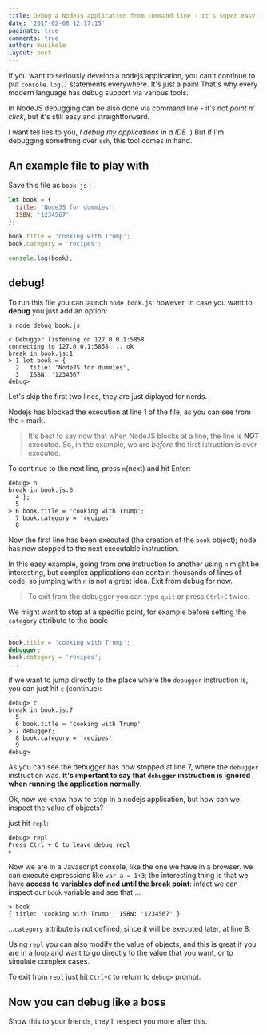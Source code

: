 ```yaml
---
title: Debug a NodeJS application from command line - it's super easy!
date: '2017-02-08 12:17:15'
paginate: true
comments: true
author: musikele
layout: post
---
```

If you want to seriously develop a nodejs application, you can't continue to put `console.log()` statements everywhere. It's just a pain! That's why every modern language has debug support via various tools.

In NodeJS debugging can be also done via command line - it's not _point n' click_, but it's still easy and straightforward.

I want tell lies to you, _I debug my applications in a IDE_ :) But if I'm debugging something over `ssh`, this tool comes in hand.

## An example file to play with

Save this file as `book.js` :

```javascript
let book = {
  title: 'NodeJS for dummies',
  ISBN: '1234567'
};

book.title = 'cooking with Trump';
book.category = 'recipes';

console.log(book);
```

## debug!

To run this file you can launch `node book.js`; however, in case you want to **debug** you just add an option:

```terminal
$ node debug book.js 

< Debugger listening on 127.0.0.1:5858
connecting to 127.0.0.1:5858 ... ok
break in book.js:1
> 1 let book = {
  2   title: 'NodeJS for dummies',
  3   ISBN: '1234567'
debug>
```

Let's skip the first two lines, they are just diplayed for nerds.

Nodejs has blocked the execution at line 1 of the file, as you can see from the `>` mark.

> It's best to say now that when NodeJS blocks at a line, the line is **NOT** executed. So, in the example, we are _before_ the first istruction is ever executed.

To continue to the next line, press `n`(next) and hit Enter:

```terminal
debug> n
break in book.js:6
  4 };
  5
> 6 book.title = 'cooking with Trump';
  7 book.category = 'recipes'
  8
```

Now the first line has been executed (the creation of the `book` object); node has now stopped to the next executable instruction.

In this easy example, going from one instruction to another using `n` might be interesting, but complex applications can contain thousands of lines of code, so jumping with `n` is not a great idea. Exit from debug for now.

> To exit from the debugger you can type `quit` or press `Ctrl+C` twice.

We might want to stop at a specific point, for example before setting the `category` attribute to the book:

```javascript
...
book.title = 'cooking with Trump';
debugger; 
book.category = 'recipes';
...
```

if we want to jump directly to the place where the `debugger` instruction is, you can just hit `c` (continue):

```terminal
debug> c
break in book.js:7
  5
  6 book.title = 'cooking with Trump'
> 7 debugger;
  8 book.category = 'recipes'
  9
debug>
```

As you can see the debugger has now stopped at line 7, where the `debugger` instruction was. **It's important to say that `debugger` instruction is ignored when running the application normally**.

Ok, now we know how to stop in a nodejs application, but how can we inspect the value of objects?

just hit `repl`:

```terminal
debug> repl
Press Ctrl + C to leave debug repl
>
```

Now we are in a Javascript console, like the one we have in a browser. we can execute expressions like `var a = 1+3`; the interesting thing is that we have **access to variables defined until the break point**: infact we can inspect our `book` variable and see that ...

```terminal
> book
{ title: 'cooking with Trump', ISBN: '1234567' }
```

...`category` attribute is not defined, since it will be executed later, at line 8.

Using `repl` you can also modify the value of objects, and this is great if you are in a loop and want to go directly to the value that you want, or to simulate complex cases.

To exit from `repl` just hit `Ctrl+C` to return to `debug>` prompt.

## Now you can debug like a boss

Show this to your friends, they'll respect you more after this.
